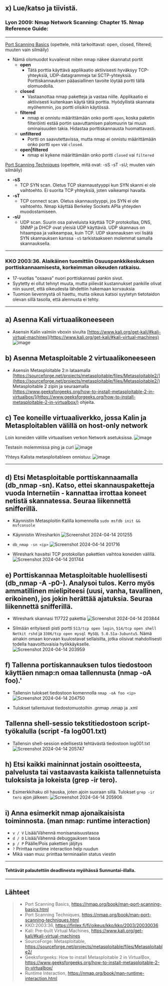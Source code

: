 ## x) Lue/katso ja tiivistä.

### Lyon 2009: Nmap Network Scanning: Chapter 15. Nmap Reference Guide:
***
[Port Scanning Basics](https://nmap.org/book/man-port-scanning-basics.html) (opettele, mitä tarkoittavat: open, closed, filtered; muuten vain silmäily)
- Nämä olomuodot kuvailevat miten nmap näkee skannatut portit
  - **open**
    - Tätä porttia käyttävä applikaatio aktiivisesti hyväksyy TCP-yhteyksiä, UDP-datagrammeja tai SCTP-yhteyksiä. Porttiskannauksen pääasiallinen tavoite löytää portti tällä olomuodolla.
  - **closed**
    - Vastaanottaa nmap paketteja ja vastaa niille. Applikaatio ei aktiivisesti kuitenkaan käytä tätä porttia. Hyödyllistä skannata myöhemmin, jos portti olisikin käytössä.
  - **filtered**
    - nmap ei onnistu määrittämään onko portti `open`, koska paketin filteröinti estää portin saavuttamisen palomuurin tai muun ominaisuuden takia. Hidastaa porttiskannausta huomattavasti.
  - **unfiltered**
    - Portti on saavutettavissa, mutta nmap ei onnistu määrittämään onko portti `open` vai `closed`.
  - **open|filtered**
    - nmap ei kykene määrittämään onko portti `closed` vai `filtered`

[Port Scanning Techniques](https://nmap.org/book/man-port-scanning-techniques.html) (opettele, mitä ovat: -sS -sT -sU; muuten vain silmäily)
- **-sS**
  - TCP SYN scan. Oletus TCP skannaustyyppi kun SYN skanni ei ole vaihtoehto. Ei suorita TCP yhteyksiä, joten vaikeampi havaita.
- **-sT**
  - TCP connect scan. Oletus skannaustyyppi, jos SYN ei ole vaihtoehto. Nmap käyttää Berkeley Sockets APIa yhteyden muodostamiseen.
- **-sU**
  - UDP scan. Suurin osa palveluista käyttää TCP protokollaa, DNS, SNMP ja DHCP ovat yleisiä UDP käyttäviä. UDP skannaus on hitaampaa ja vaikeampaa, kuin TCP. UDP skannauksen voi lisätä SYN skannauksen kanssa `-sS` tarkistaakseen molemmat samalla skannauksella.

***
### KKO 2003:36. Alaikäinen tuomittiin Osuuspankkikeskuksen porttiskannaamisesta, korkeimman oikeuden ratkaisu.

- 17-vuotias "osaava" nuori porttiskannasi pankin sivut.
- Syytetty ei ollut tehnyt muuta, mutta piilevät kustannukset pankille olivat niin suuret, että oikeudesta lähdettiin hakemaan korvauksia
- Tuomion lievennystä oli haettu, mutta oikeus katsoi syytetyn tietotaidon olevan sillä tasolla, että alennusta ei tehty.

***
## a) Asenna Kali virtuaalikoneeseen

- Asensin Kalin valmiin vboxin sivulta
[https://www.kali.org/get-kali/#kali-virtual-machines](https://www.kali.org/get-kali/#kali-virtual-machines)
![image](https://github.com/jkaitasalo/tunkeutumistestaus/assets/117358885/aa932635-cd1b-4c40-ad7d-ac4bef088ddc)


## b) Asenna Metasploitable 2 virtuaalikoneeseen

- Asensin Metasploitable 2:n lataamalla [https://sourceforge.net/projects/metasploitable/files/Metasploitable2/](https://sourceforge.net/projects/metasploitable/files/Metasploitable2/) Metasploitable 2 zipin ja seuraamalla [https://www.geeksforgeeks.org/how-to-install-metasploitable-2-in-virtualbox/](https://www.geeksforgeeks.org/how-to-install-metasploitable-2-in-virtualbox/) ohjeita.

## c) Tee koneille virtuaaliverkko, jossa Kalin ja Metasploitablen välillä on host-only network

Loin koneiden välille virtuaalisen verkon Network asetuksissa.
![image](https://github.com/jkaitasalo/tunkeutumistestaus/assets/117358885/649ae896-0fb4-4d89-8d4f-70b8219c5a31)

Testasin molemmissa ping ja curl
![image](https://github.com/jkaitasalo/tunkeutumistestaus/assets/117358885/4dd8e7f8-133d-4ef2-b086-4ed8fc4fc629)

Yhteys Kalista metasploitableen onnistuu:
![image](https://github.com/jkaitasalo/tunkeutumistestaus/assets/117358885/199a62b2-ced2-4b74-9cad-a1afe3bb2877)

***
## d) Etsi Metasploitable porttiskannaamalla (db_nmap -sn). Katso, ettei skannauspaketteja vuoda Internetiin - kannattaa irrottaa koneet netistä skannatessa. Seuraa liikennettä snifferillä.

- Käynnistin Metasploitin Kalilla komennolla `sudo msfdb init && msfconsole`
- Käynnistin Wiresharkin
![Screenshot 2024-04-14 201255](https://github.com/jkaitasalo/tunkeutumistestaus/assets/117358885/7f35a351-db29-430d-9ec7-b9ae9469185f)

- `db_nmap -sn <ip>`
![Screenshot 2024-04-14 201716](https://github.com/jkaitasalo/tunkeutumistestaus/assets/117358885/bb30025e-c513-4c19-ba40-0aa6a1eb4060)

- Wireshark havaitsi TCP protokollan pakettien vaihtoa koneiden välillä.
![Screenshot 2024-04-14 201744](https://github.com/jkaitasalo/tunkeutumistestaus/assets/117358885/02acef08-29aa-43e3-ae46-0c465d7c62ee)


## e) Porttiskannaa Metasploitable huolellisesti (db_nmap -A -p0-). Analysoi tulos. Kerro myös ammatillinen mielipiteesi (uusi, vanha, tavallinen, erikoinen), jos jokin herättää ajatuksia. Seuraa liikennettä snifferillä.

- Wireshark skannasi 117722 pakettia
![Screenshot 2024-04-14 203844](https://github.com/jkaitasalo/tunkeutumistestaus/assets/117358885/fe3937ff-1e08-48f1-a8f5-d4d7955526e9)

- Silmään erityisesti pisti portti `513/tcp open login`, `514/tcp open shell Netkit rshd` ja `3306/tcp open mysql MySQL 5.0.51a-3ubuntu5`. Nämä ainakin omaan korvaan kuulostavat sellaisilta, jotka olisivat mahdollisesti todella haavoittuvaisia hyökkäykselle.
![Screenshot 2024-04-14 203959](https://github.com/jkaitasalo/tunkeutumistestaus/assets/117358885/6f9bc4f4-c3d2-4992-b7d0-d2987b70cad6)


## f) Tallenna portiskannauksen tulos tiedostoon käyttäen nmap:n omaa tallennusta (nmap -oA foo).'

- Tallensin tulokset tiedostoon komennolla `nmap -oA foo <ip>`
![Screenshot 2024-04-14 204750](https://github.com/jkaitasalo/tunkeutumistestaus/assets/117358885/63507b0b-a06c-40c0-923a-03331da36327)

- Tulokset tallentuivat tiedostomuotoihin .gnmap .nmap ja .xml

## Tallenna shell-sessio tekstitiedostoon script-työkalulla (script -fa log001.txt)

- Tallensin shell-session edellisestä tehtävästä tiedostoon log001.txt
![Screenshot 2024-04-14 205747](https://github.com/jkaitasalo/tunkeutumistestaus/assets/117358885/497cf685-daf3-4f2b-b0e3-7f1c76536adb)


## h) Etsi kaikki maininnat jostain osoitteesta, palvelusta tai vastaavasta kaikista tallennetuista tuloksista ja lokeista (grep -ir tero).

- Esimerkkihaku oli hauska, joten ajoin suoraan sillä. Tulokset `grep -ir tero` ajon jälkeen:
![Screenshot 2024-04-14 205906](https://github.com/jkaitasalo/tunkeutumistestaus/assets/117358885/5966148c-e5ea-4936-914e-96573c6c5471)



## i) Anna esimerkit nmap ajonaikaisista toiminnosta. (man nmap: runtime interaction)

- `v / V` Lisää/Vähennä monisanaisuustasoa
- `d / D` Lisää/Vähennä debuggauksen tasoa
- `p / P` Päälle/Pois pakettien jäljitys
- `?` Printtaa runtime interaction help ruudun
- Mikä vaan muu: printtaa terminaaliin status viestin

***
#### Tehtävät palautettiin deadlinesta myöhässä Sunnuntai-illalla.

***
## Lähteet
> - Port Scanning Basics, https://nmap.org/book/man-port-scanning-basics.html
> - Port Scanning Techniques, https://nmap.org/book/man-port-scanning-techniques.html
> - KKO:2003:36, https://finlex.fi/fi/oikeus/kko/kko/2003/20030036
> - Kali: Pre-built Virtual Machines, https://www.kali.org/get-kali/#kali-virtual-machines
> - SourceForge: Metasploitable, https://sourceforge.net/projects/metasploitable/files/Metasploitable2/
> - Geeksforgeeks: How to install Metasploitable 2 in VirtualBox, https://www.geeksforgeeks.org/how-to-install-metasploitable-2-in-virtualbox/
> - Runtime Interaction, https://nmap.org/book/man-runtime-interaction.html


